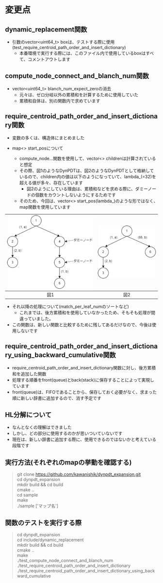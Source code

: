 # 変更点

## dynamic_replacement関数
- 引数のvector<uint64_t> boxは、テストする際に使用(test_require_centroid_path_order_and_insert_dictionary)
    - 本番環境で実行する際には、このファイル内で使用しているboxはすべて、コメントアウトします

## compute_node_connect_and_blanch_num関数
- vector<uint64_t> blanch_num_expect_zeroの消去
    - 元々は、ゼロ分岐以外の累積和を計算するために使用していた
    - 累積和自体は、別の関数内で求めています

## require_centroid_path_order_and_insert_dictionary関数
- 変数の多くは、構造体にまとめました

- map<> start_posについて
    - compute_node...関数を使用して、vector<> childrenは計算されていると想定
    - その際、図1のようなDynPDTは、図2のようなDynPDTとして格納しているので、children内の値は以下のようになっていて、lambda_(=32)を超える値が多々、存在しています
        - 図2のようにしている理由は、累積和などを求める際に、ダミーノードの個数をカウントしないようにするためです
    - そのため、今回は、vector<> start_pos(lambda_)のような形ではなく、map関数を使用しています

| ![Test1](img/origin.png) | ![Test1](img/children.png) |
| :---: | :---: |
| 図1 | 図2 |

- それ以降の処理について(match_per_leaf_numのソートなど)
    - これまでは、後方累積和を使用していなかったため、そもそも処理が間違っていました。
- この関数は、新しい関数と比較するために残してあるだけなので、今後は使用しないです

## require_centroid_path_order_and_insert_dictionary_using_backward_cumulative関数
- require_centroid_path_order_and_insert_dictionary関数に対し、後方累積和を追加した関数
- 処理する順番をfront(queue)とback(stack)に保存することによって実現しています
- front(queue)は、FIFOであることから、保存しておく必要がなく、求まった順に新しい辞書に追加するので、消す予定です

## HL分解について
- なんとなくの理解はできました
- しかし、どの部分に使用するのかが思いついていないです
- 現在は、新しい辞書に追加する際に、使用できるのではないかと考えている段階です

## 実行方法(それぞれのmapの挙動を確認する)
> git clone https://github.com/kawanishik/dynpdt_expansion.git  
> cd dynpdt_expansion  
> mkdir build && cd build  
> cmake ..  
> cd sample  
> make  
> ./sample ['マップ名']  

## 関数のテストを実行する際
> cd dynpdt_expansion  
> cd include/dynamic_replacement  
> mkdir build && cd build  
> cmake ..  
> make  
> ./test_compute_node_connect_and_blanch_num  
> ./test_require_centroid_path_order_and_insert_dictionary  
> ./test_require_centroid_path_order_and_insert_dictionary_using_backward_cumulative
